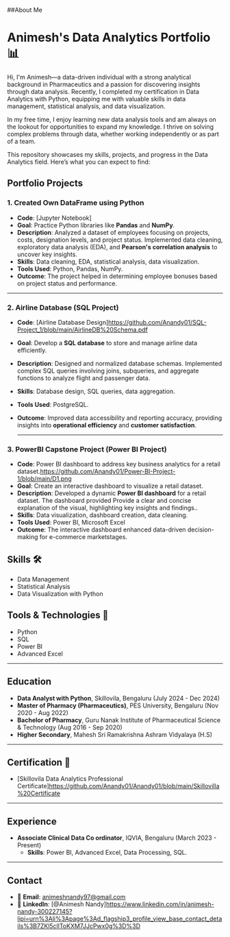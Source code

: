 ##About Me

# Animesh's Data Analytics Portfolio 📊

Hi, I'm Animesh—a data-driven individual with a strong analytical background in Pharmaceutics and a passion for discovering insights through data analysis. Recently, I completed my certification in Data Analytics with Python, equipping me with valuable skills in data management, statistical analysis, and data visualization.

In my free time, I enjoy learning new data analysis tools and am always on the lookout for opportunities to expand my knowledge. I thrive on solving complex problems through data, whether working independently or as part of a team.

This repository showcases my skills, projects, and progress in the Data Analytics field. Here’s what you can expect to find:

## **Portfolio Projects**
### **1. Created Own DataFrame using Python**
- **Code**: [Jupyter Notebook]
- **Goal**: Practice Python libraries like **Pandas** and **NumPy**.
- **Description**: Analyzed a dataset of employees focusing on projects, costs, designation levels, and project status. Implemented data cleaning, exploratory data analysis (EDA), and **Pearson's correlation analysis** to uncover key insights.
- **Skills**: Data cleaning, EDA, statistical analysis, data visualization.
- **Tools Used**: Python, Pandas, NumPy.
- **Outcome**: The project helped in determining employee bonuses based on project status and performance.

---
### **2. Airline Database (SQL Project)**
- **Code**: [Airline Database Design]https://github.com/Anandy01/SQL-Project_1/blob/main/AirlineDB%20Schema.pdf
- **Goal**: Develop a **SQL database** to store and manage airline data efficiently.
- **Description**: Designed and normalized database schemas. Implemented complex SQL queries involving joins, subqueries, and aggregate functions to analyze flight and passenger data.
- **Skills**: Database design, SQL queries, data aggregation.
- **Tools Used**: PostgreSQL.
- **Outcome**: Improved data accessibility and reporting accuracy, providing insights into **operational efficiency** and **customer satisfaction**.

  ---
### **3. PowerBI Capstone Project (Power BI Project)**
- **Code**: Power BI dashboard to address key business analytics for a retail dataset.https://github.com/Anandy01/Power-BI-Project-1/blob/main/D1.png
- **Goal**: Create an interactive dashboard to visualize a retail dataset.
- **Description**: Developed a dynamic **Power BI dashboard** for a retail dataset. The dashboard provided Provide a clear and concise explanation of the visual, highlighting key insights and findings..
- **Skills**: Data visualization, dashboard creation, data cleaning.
- **Tools Used**: Power BI, Microsoft Excel
- **Outcome**: The interactive dashboard enhanced data-driven decision-making for e-commerce marketstages.

## Skills 🛠️
- Data Management
- Statistical Analysis
- Data Visualization with Python

## Tools & Technologies 🔧
- Python
- SQL
- Power BI
- Advanced Excel

---

## **Education**
- **Data Analyst with Python**, Skillovila, Bengaluru (July 2024 - Dec 2024)
- **Master of Pharmacy (Pharmaceutics)**, PES University, Bengaluru (Nov 2020 - Aug 2022)
- **Bachelor of Pharmacy**, Guru Nanak Institute of Pharmaceutical Science & Technology (Aug 2016 - Sep 2020)
- **Higher Secondary**, Mahesh Sri Ramakrishna Ashram Vidyalaya (H.S)

---

## Certification 📜
- [Skillovila Data Analytics Professional Certificate]https://github.com/Anandy01/Anandy01/blob/main/Skillovilla%20Certificate

---

## **Experience**
- **Associate Clinical Data Co  ordinator**, IQVIA, Bengaluru (March 2023 - Present)
  - **Skills**: Power BI, Advanced Excel, Data Processing, SQL.

---

## **Contact**
- 📧 **Email**: animeshnandy97@gmail.com
- 💼 **LinkedIn**: [@Animesh Nandy]https://www.linkedin.com/in/animesh-nandy-300227145?lipi=urn%3Ali%3Apage%3Ad_flagship3_profile_view_base_contact_details%3B7ZKl5cllToKXM7JJcPwx0g%3D%3D
